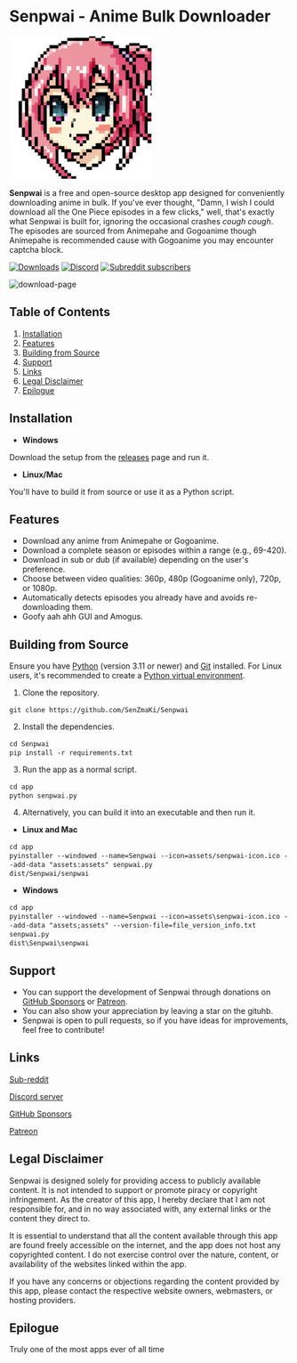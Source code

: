 # Senpwai - Anime Bulk Downloader

![senpwai-icon](https://github.com/SenZmaKi/Senpwai/blob/master/app/senpwai-icon.png)

**Senpwai** is a free and open-source desktop app designed for conveniently downloading anime in bulk. If you've ever thought, "Damn, I wish I could download all the One Piece episodes in a few clicks," well, that's exactly what Senpwai is built for, ignoring the occasional crashes *cough* *cough*.
The episodes are sourced from Animepahe and Gogoanime though Animepahe is recommended cause with Gogoanime you may encounter captcha block.

<p>
 <a href="https://github.com/SenZmaKi/Senpwai/releases"><img  height="30px" src="https://img.shields.io/github/downloads/SenZmaKi/Senpwai/total" alt="Downloads"></a>
  <a href="https://discord.gg/invite/e9UxkuyDX2" target="_blank"><img height="30px" alt="Discord" src="https://img.shields.io/discord/1131981618777702540?label=Discord&logo=discord"></a>
  <a href="https://www.reddit.com/r/Senpwai" target="_blank"><img height="30px" alt="Subreddit subscribers" src="https://img.shields.io/reddit/subreddit-subscribers/senpwai?label=Reddit&style=social"></a>
</p>

![download-page](https://github.com/SenZmaKi/Senpwai/assets/90490506/4a376a4f-bcaa-4f76-b3a3-68782580e4ed)

## Table of Contents
1. [Installation](#installation)
2. [Features](#features)
3. [Building from Source](#building-from-source)
4. [Support](#support)
5. [Links](#links)
6. [Legal Disclaimer](#legal-disclaimer)
7. [Epilogue](#epilogue)

## Installation

- **Windows**
  
Download the setup from the [releases](https://github.com/SenZmaKi/Senpwai/releases) page and run it.

- **Linux/Mac**
  
 You'll have to build it from source or use it as a Python script.

## Features

- Download any anime from Animepahe or Gogoanime.
- Download a complete season or episodes within a range (e.g., 69-420).
- Download in sub or dub (if available) depending on the user's preference.
- Choose between video qualities: 360p, 480p (Gogoanime only), 720p, or 1080p.
- Automatically detects episodes you already have and avoids re-downloading them.
- Goofy aah ahh GUI and Amogus.


## Building from Source

Ensure you have [Python](https://www.python.org/downloads/) (version 3.11 or newer) and [Git](https://github.com/git-guides/install-git) installed. For Linux users, it's recommended to create a [Python virtual environment](https://docs.python.org/3/library/venv.html).


1. Clone the repository.

```
git clone https://github.com/SenZmaKi/Senpwai
```

2. Install the dependencies.

```
cd Senpwai
pip install -r requirements.txt
```

3. Run the app as a normal script.

```
cd app
python senpwai.py
```

4. Alternatively, you can build it into an executable and then run it.

- **Linux and Mac**

```
cd app
pyinstaller --windowed --name=Senpwai --icon=assets/senpwai-icon.ico --add-data "assets:assets" senpwai.py
dist/Senpwai/senpwai
```

- **Windows**

```
cd app
pyinstaller --windowed --name=Senpwai --icon=assets\senpwai-icon.ico --add-data "assets;assets" --version-file=file_version_info.txt senpwai.py
dist\Senpwai\senpwai
```

## Support

- You can support the development of Senpwai through donations on [GitHub Sponsors](https://github.com/sponsors/SenZmaKi) or [Patreon](https://patreon.com/Senpwai).
- You can also show your appreciation by leaving a star on the gituhb.
- Senpwai is open to pull requests, so if you have ideas for improvements, feel free to contribute!

## Links

[Sub-reddit](https://reddit.com/r/Senpwai)

[Discord server](https://discord.com/invite/e9UxkuyDX2)

[GitHub Sponsors](https://github.com/sponsors/SenZmaKi)

[Patreon](https://patreon.com/Senpwai)

## Legal Disclaimer

Senpwai is designed solely for providing access to publicly available content. It is not intended to support or promote piracy or copyright infringement. As the creator of this app, I hereby declare that I am not responsible for, and in no way associated with, any external links or the content they direct to.

It is essential to understand that all the content available through this app are found freely accessible on the internet, and the app does not host any copyrighted content. I do not exercise control over the nature, content, or availability of the websites linked within the app.

If you have any concerns or objections regarding the content provided by this app, please contact the respective website owners, webmasters, or hosting providers.

## Epilogue

Truly one of the most apps ever of all time

